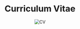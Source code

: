 <h1 align="center">Curriculum Vitae</h1>

<p align="center">
  <img src="https://github.com/RodrigoDoGit/Curriculum-Vitae/blob/main/images/Curriculum_Vitae-Rodrigo_Emídio.png" alt="CV">
</p>
